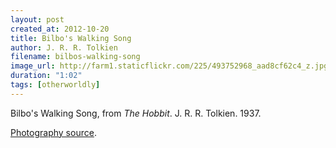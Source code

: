```yaml
---
layout: post
created_at: 2012-10-20
title: Bilbo's Walking Song
author: J. R. R. Tolkien
filename: bilbos-walking-song
image_url: http://farm1.staticflickr.com/225/493752968_aad8cf62c4_z.jpg
duration: "1:02"
tags: [otherworldly]
---
```


Bilbo's Walking Song, from _The Hobbit_.  J. R. R. Tolkien.  1937.

[Photography source](http://www.flickr.com/photos/jimmediaart/493752968/).

